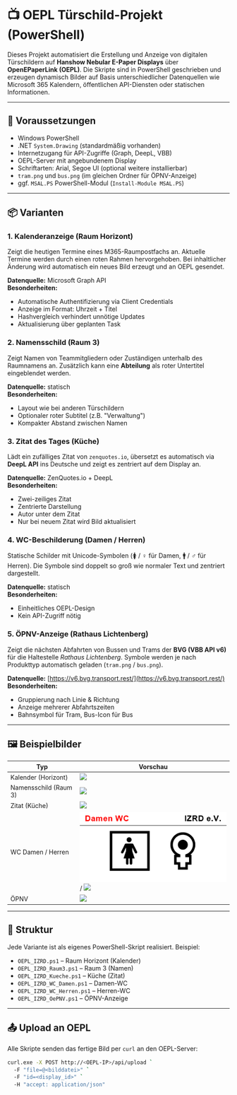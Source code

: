# 📺 OEPL Türschild-Projekt (PowerShell)

Dieses Projekt automatisiert die Erstellung und Anzeige von digitalen Türschildern auf **Hanshow Nebular E-Paper Displays** über **OpenEPaperLink (OEPL)**. Die Skripte sind in PowerShell geschrieben und erzeugen dynamisch Bilder auf Basis unterschiedlicher Datenquellen wie Microsoft 365 Kalendern, öffentlichen API-Diensten oder statischen Informationen.

---

## 🔧 Voraussetzungen

- Windows PowerShell
- .NET `System.Drawing` (standardmäßig vorhanden)
- Internetzugang für API-Zugriffe (Graph, DeepL, VBB)
- OEPL-Server mit angebundenem Display
- Schriftarten: Arial, Segoe UI (optional weitere installierbar)
- `tram.png` und `bus.png` (im gleichen Ordner für ÖPNV-Anzeige)
- ggf. `MSAL.PS` PowerShell-Modul (`Install-Module MSAL.PS`)

---

## 📦 Varianten

### 1. **Kalenderanzeige (Raum Horizont)**
Zeigt die heutigen Termine eines M365-Raumpostfachs an. Aktuelle Termine werden durch einen roten Rahmen hervorgehoben. Bei inhaltlicher Änderung wird automatisch ein neues Bild erzeugt und an OEPL gesendet.

**Datenquelle:** Microsoft Graph API  
**Besonderheiten:**
- Automatische Authentifizierung via Client Credentials
- Anzeige im Format: Uhrzeit + Titel
- Hashvergleich verhindert unnötige Updates
- Aktualisierung über geplanten Task

### 2. **Namensschild (Raum 3)**
Zeigt Namen von Teammitgliedern oder Zuständigen unterhalb des Raumnamens an. Zusätzlich kann eine **Abteilung** als roter Untertitel eingeblendet werden.

**Datenquelle:** statisch  
**Besonderheiten:**
- Layout wie bei anderen Türschildern
- Optionaler roter Subtitel (z.B. "Verwaltung")
- Kompakter Abstand zwischen Namen

### 3. **Zitat des Tages (Küche)**
Lädt ein zufälliges Zitat von `zenquotes.io`, übersetzt es automatisch via **DeepL API** ins Deutsche und zeigt es zentriert auf dem Display an.

**Datenquelle:** ZenQuotes.io + DeepL  
**Besonderheiten:**
- Zwei-zeiliges Zitat
- Zentrierte Darstellung
- Autor unter dem Zitat
- Nur bei neuem Zitat wird Bild aktualisiert

### 4. **WC-Beschilderung (Damen / Herren)**
Statische Schilder mit Unicode-Symbolen (🚺 / ♀ für Damen, 🚹 / ♂ für Herren). Die Symbole sind doppelt so groß wie normaler Text und zentriert dargestellt.

**Datenquelle:** statisch  
**Besonderheiten:**
- Einheitliches OEPL-Design
- Kein API-Zugriff nötig

### 5. **ÖPNV-Anzeige (Rathaus Lichtenberg)**
Zeigt die nächsten Abfahrten von Bussen und Trams der **BVG (VBB API v6)** für die Haltestelle *Rathaus Lichtenberg*. Symbole werden je nach Produkttyp automatisch geladen (`tram.png` / `bus.png`).

**Datenquelle:** [https://v6.bvg.transport.rest/](https://v6.bvg.transport.rest/)  
**Besonderheiten:**
- Gruppierung nach Linie & Richtung
- Anzeige mehrerer Abfahrtszeiten
- Bahnsymbol für Tram, Bus-Icon für Bus

---

## 🖼 Beispielbilder

| Typ                     | Vorschau                             |
|--------------------------|--------------------------------------|
| Kalender (Horizont)      | ![](./example_horizont.png)          |
| Namensschild (Raum 3)    | ![](./example_raum3.png)             |
| Zitat (Küche)            | ![](./example_kueche.png)            |
| WC Damen / Herren        | ![](./example_wc_damen.png) / ![](./example_wc_herren.png) |
| ÖPNV                    | ![](./example_opnv.png)              |

---

## 🧠 Struktur

Jede Variante ist als eigenes PowerShell-Skript realisiert. Beispiel:
- `OEPL_IZRD.ps1` – Raum Horizont (Kalender)
- `OEPL_IZRD_Raum3.ps1` – Raum 3 (Namen)
- `OEPL_IZRD_Kueche.ps1` – Küche (Zitat)
- `OEPL_IZRD_WC_Damen.ps1` – Damen-WC
- `OEPL_IZRD_WC_Herren.ps1` – Herren-WC
- `OEPL_IZRD_OePNV.ps1` – ÖPNV-Anzeige

---

## 📤 Upload an OEPL

Alle Skripte senden das fertige Bild per `curl` an den OEPL-Server:

```bash
curl.exe -X POST http://<OEPL-IP>/api/upload `
  -F "file=@<bilddatei>" `
  -F "id=<display_id>" `
  -H "accept: application/json"
